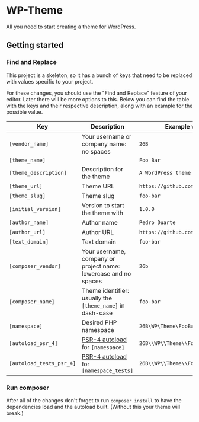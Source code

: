 # WP-Theme

All you need to start creating a theme for WordPress.

## Getting started

### Find and Replace

This project is a skeleton, so it has a bunch of keys that need to be replaced with values specific to your project.

For these changes, you should use the "Find and Replace" feature of your editor. Later there will be more options to this. Below you can find the table with the keys and their respective description, along with an example for the possible value.

| Key                      | Description                                                         | Example value                         |
| ------------------------ | ------------------------------------------------------------------- | ------------------------------------- |
| `[vendor_name]`          | Your username or company name: no spaces                            | `26B`                                 |
| `[theme_name]`           |                                                                     | `Foo Bar`                             |
| `[theme_description]`    | Description for the theme                                           | `A WordPress theme starter.`          |
| `[theme_url]`            | Theme URL                                                           | `https://github.com/26B/wp-theme`     |
| `[theme_slug]`           | Theme slug                                                          | `foo-bar`                             |
| `[initial_version]`      | Version to start the theme with                                     | `1.0.0`                               |
| `[author_name]`          | Author name                                                         | `Pedro Duarte`                        |
| `[author_url]`           | Author URL                                                          | `https://github.com/xipasduarte`      |
| `[text_domain]`          | Text domain                                                         | `foo-bar`                             |
| `[composer_vendor]`      | Your username, company or project name: lowercase and no spaces     | `26b`                                 |
| `[composer_name]`        | Theme identifier: usually the `[theme_name]` in dash-case            | `foo-bar`                             |
| `[namespace]`            | Desired PHP namespace                                               | `26B\WP\Theme\FooBar`                 |
| `[autoload_psr_4]`       | [PSR-4 autoload][1] for `[namespace]`                               | `26B\\WP\\Theme\\FooBar\\`            |
| `[autoload_tests_psr_4]` | [PSR-4 autoload][1] for `[namespace_tests]`                         | `26B\\WP\\Theme\\FooBar\\Tests\\`     |

[1]: https://getcomposer.org/doc/04-schema.md#psr-4

### Run composer

After all of the changes don't forget to run `composer install` to have the dependencies load and the autoload built. (Without this your theme will break.)
